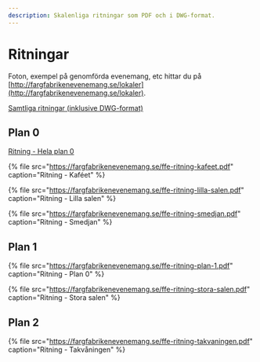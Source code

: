 ```yaml
---
description: Skalenliga ritningar som PDF och i DWG-format.
---
```


# Ritningar

Foton, exempel på genomförda evenemang, etc hittar du på [http://fargfabrikenevenemang.se/lokaler](http://fargfabrikenevenemang.se/lokaler).

[Samtliga ritningar \(inklusive DWG-format\)](https://fargfabrikenevenemang.se/ffe-ritningar.zip)

## Plan 0

[Ritning - Hela plan 0](https://fargfabrikenevenemang.se/ffe-ritning-plan-0.pdf)

{% file src="https://fargfabrikenevenemang.se/ffe-ritning-kafeet.pdf" caption="Ritning - Kaféet" %}

{% file src="https://fargfabrikenevenemang.se/ffe-ritning-lilla-salen.pdf" caption="Ritning - Lilla salen" %}

{% file src="https://fargfabrikenevenemang.se/ffe-ritning-smedjan.pdf" caption="Ritning - Smedjan" %}

## Plan 1

{% file src="https://fargfabrikenevenemang.se/ffe-ritning-plan-1.pdf" caption="Ritning - Plan 0" %}

{% file src="https://fargfabrikenevenemang.se/ffe-ritning-stora-salen.pdf" caption="Ritning - Stora salen" %}

## Plan 2

{% file src="https://fargfabrikenevenemang.se/ffe-ritning-takvaningen.pdf" caption="Ritning - Takvåningen" %}
